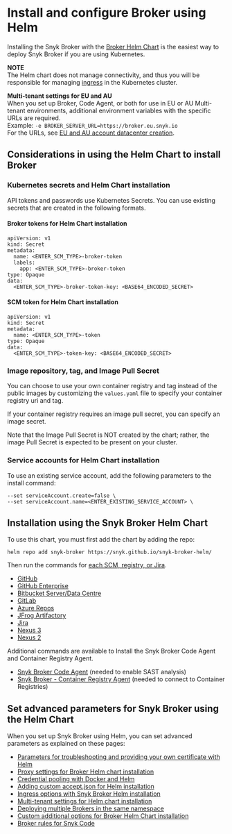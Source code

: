 # Install and configure Broker using Helm

Installing the Snyk Broker with the [Broker Helm Chart](https://github.com/snyk/snyk-broker-helm) is the easiest way to deploy Snyk Broker if you are using Kubernetes.

**NOTE**\
The Helm chart does not manage connectivity, and thus you will be responsible for managing [ingress](https://docs.snyk.io/snyk-admin/snyk-broker/install-and-configure-broker-using-helm/advanced-setup-for-helm-chart-installation/ingress-options-with-snyk-broker-helm-installation) in the Kubernetes cluster.

**Multi-tenant settings for EU and AU**\
When you set up Broker, Code Agent, or both for use in EU or AU Multi-tenant environments, additional environment variables with the specific URLs are required.\
Example: `-e BROKER_SERVER_URL=https://broker.eu.snyk.io`\
For the URLs, see [EU and AU account datacenter creation](https://docs.snyk.io/snyk-processes/data-residency-at-snyk#eu-and-au-datacenter-account-creation).

## Considerations in using the Helm Chart to install Broker

### Kubernetes secrets and Helm Chart installation

API tokens and passwords use Kubernetes Secrets. You can use existing secrets that are created in the following formats.

#### Broker tokens for Helm Chart installation

```
apiVersion: v1
kind: Secret
metadata:
  name: <ENTER_SCM_TYPE>-broker-token
  labels:
    app: <ENTER_SCM_TYPE>-broker-token
type: Opaque
data:
  <ENTER_SCM_TYPE>-broker-token-key: <BASE64_ENCODED_SECRET>
```

#### SCM token for Helm Chart installation

```
apiVersion: v1
kind: Secret
metadata:
  name: <ENTER_SCM_TYPE>-token
type: Opaque
data:
  <ENTER_SCM_TYPE>-token-key: <BASE64_ENCODED_SECRET>
```

### Image repository, tag, and Image Pull Secret

You can choose to use your own container registry and tag instead of the public images by customizing the `values.yaml` file to specify your container registry uri and tag.

If your container registry requires an image pull secret, you can specify an image secret.

Note that the Image Pull Secret is NOT created by the chart; rather, the image Pull Secret is expected to be present on your cluster.

### Service accounts for Helm Chart installation

To use an existing service account, add the following parameters to the install command:

```
--set serviceAccount.create=false \
--set serviceAccount.name=<ENTER_EXISTING_SERVICE_ACCOUNT> \
```

## Installation using the Snyk Broker Helm Chart

To use this chart, you must first add the chart by adding the repo:

`helm repo add snyk-broker https://snyk.github.io/snyk-broker-helm/`

Then run the commands for [each SCM, registry, or Jira](https://docs.snyk.io/snyk-admin/snyk-broker/install-and-configure-broker-using-helm/snyk-broker-client-integration-setups-with-helm).

* [GitHub](https://docs.snyk.io/snyk-admin/snyk-broker/install-broker-for-scms-using-helm#github.com-helm-install)
* [GitHub Enterprise](https://docs.snyk.io/snyk-admin/snyk-broker/install-broker-for-scms-using-helm#github-enterprise-helm-install)
* [Bitbucket Server/Data Centre](https://docs.snyk.io/snyk-admin/snyk-broker/install-broker-for-scms-using-helm#bitbucket-helm-install)
* [GitLab](https://docs.snyk.io/snyk-admin/snyk-broker/install-broker-for-scms-using-helm#gitlab-helm-install)
* [Azure Repos](https://docs.snyk.io/snyk-admin/snyk-broker/install-broker-for-scms-using-helm#azure-repos-helm-install)
* [JFrog Artifactory](https://docs.snyk.io/snyk-admin/snyk-broker/install-broker-for-scms-using-helm#artifactory-respository-helm-install)
* [Jira](https://docs.snyk.io/snyk-admin/snyk-broker/install-broker-for-scms-using-helm#jira-notifications-helm-install)
* [Nexus 3](https://docs.snyk.io/snyk-admin/snyk-broker/install-and-configure-broker-using-helm/snyk-broker-client-integration-setups-with-helm#nexus-3-helm-install)
* [Nexus 2](https://docs.snyk.io/snyk-admin/snyk-broker/install-and-configure-broker-using-helm/snyk-broker-client-integration-setups-with-helm#nexus-2-helm-install)

Additional commands are available to Install the Snyk Broker Code Agent and Container Registry Agent.

* [Snyk Broker Code Agent](https://docs.snyk.io/snyk-admin/snyk-broker/snyk-broker-code-agent/install-broker-for-code-agent-using-helm) (needed to enable SAST analysis)
* [Snyk Broker - Container Registry Agent](https://docs.snyk.io/snyk-admin/snyk-broker/snyk-broker-container-registry-agent/install-broker-for-container-registry-agent-using-helm) (needed to connect to Container Registries)

## Set advanced parameters for Snyk Broker using the Helm Chart

When you set up Snyk Broker using Helm, you can set advanced parameters as explained on these pages:

* [Parameters for troubleshooting and providing your own certificate with Helm](https://docs.snyk.io/snyk-admin/snyk-broker/install-and-configure-broker-using-helm/advanced-setup-for-helm-chart-installation/parameters-for-troubleshooting-and-providing-your-own-certificate-with-helm)
* [Proxy settings for Broker Helm chart installation](https://docs.snyk.io/snyk-admin/snyk-broker/install-and-configure-broker-using-helm/advanced-setup-for-helm-chart-installation/proxy-settings-for-broker-helm-chart-installation)
* [Credential pooling with Docker and Helm](https://docs.snyk.io/snyk-admin/snyk-broker/install-and-configure-broker-using-docker/advanced-configuration-for-snyk-broker-docker-installation/credential-pooling-with-docker-and-helm)
* [Adding custom accept.json for Helm installation](https://docs.snyk.io/snyk-admin/snyk-broker/install-and-configure-broker-using-helm/advanced-setup-for-helm-chart-installation/adding-custom-accept.json-for-helm-installation)
* [Ingress options with Snyk Broker Helm installation](https://docs.snyk.io/snyk-admin/snyk-broker/install-and-configure-broker-using-helm/advanced-setup-for-helm-chart-installation/ingress-options-with-snyk-broker-helm-installation)
* [Multi-tenant settings for Helm chart installation](https://docs.snyk.io/snyk-admin/snyk-broker/install-and-configure-broker-using-helm/advanced-setup-for-helm-chart-installation/multi-tenant-settings-for-helm-chart-installation)
* [Deploying multiple Brokers in the same namespace](https://docs.snyk.io/snyk-admin/snyk-broker/install-and-configure-broker-using-helm/advanced-setup-for-helm-chart-installation/deploying-multiple-brokers-in-the-same-namespace)
* [Custom additional options for Broker Helm Chart installation](https://docs.snyk.io/snyk-admin/snyk-broker/install-and-configure-broker-using-helm/advanced-setup-for-helm-chart-installation/custom-additional-options-for-broker-helm-chart-installation)
* [Broker rules for Snyk Code](https://docs.snyk.io/snyk-admin/snyk-broker/install-and-configure-broker-using-helm/advanced-setup-for-helm-chart-installation/broker-rules-for-snyk-code)
